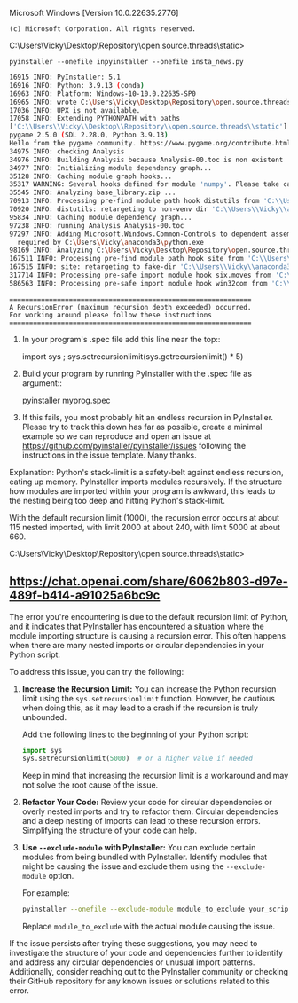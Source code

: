 Microsoft Windows [Version 10.0.22635.2776]

    (c) Microsoft Corporation. All rights reserved.

C:\Users\Vicky\Desktop\Repository\open.source.threads\static>

    pyinstaller --onefile inpyinstaller --onefile insta_news.py

```bash
16915 INFO: PyInstaller: 5.1
16916 INFO: Python: 3.9.13 (conda)
16963 INFO: Platform: Windows-10-10.0.22635-SP0
16965 INFO: wrote C:\Users\Vicky\Desktop\Repository\open.source.threads\static\insta_news.spec
17036 INFO: UPX is not available.
17058 INFO: Extending PYTHONPATH with paths
['C:\\Users\\Vicky\\Desktop\\Repository\\open.source.threads\\static']
pygame 2.5.0 (SDL 2.28.0, Python 3.9.13)
Hello from the pygame community. https://www.pygame.org/contribute.html
34975 INFO: checking Analysis
34976 INFO: Building Analysis because Analysis-00.toc is non existent
34977 INFO: Initializing module dependency graph...
35128 INFO: Caching module graph hooks...
35317 WARNING: Several hooks defined for module 'numpy'. Please take care they do not conflict.
35545 INFO: Analyzing base_library.zip ...
70913 INFO: Processing pre-find module path hook distutils from 'C:\\Users\\Vicky\\anaconda3\\lib\\site-packages\\PyInstaller\\hooks\\pre_find_module_path\\hook-distutils.py'.
70920 INFO: distutils: retargeting to non-venv dir 'C:\\Users\\Vicky\\anaconda3\\lib'
95834 INFO: Caching module dependency graph...
97238 INFO: running Analysis Analysis-00.toc
97297 INFO: Adding Microsoft.Windows.Common-Controls to dependent assemblies of final executable
  required by C:\Users\Vicky\anaconda3\python.exe
98169 INFO: Analyzing C:\Users\Vicky\Desktop\Repository\open.source.threads\static\insta_news.py
167511 INFO: Processing pre-find module path hook site from 'C:\\Users\\Vicky\\anaconda3\\lib\\site-packages\\PyInstaller\\hooks\\pre_find_module_path\\hook-site.py'.
167515 INFO: site: retargeting to fake-dir 'C:\\Users\\Vicky\\anaconda3\\lib\\site-packages\\PyInstaller\\fake-modules'
317714 INFO: Processing pre-safe import module hook six.moves from 'C:\\Users\\Vicky\\anaconda3\\lib\\site-packages\\PyInstaller\\hooks\\pre_safe_import_module\\hook-six.moves.py'.
586563 INFO: Processing pre-safe import module hook win32com from 'C:\\Users\\Vicky\\anaconda3\\lib\\site-packages\\_pyinstaller_hooks_contrib\\hooks\\pre_safe_import_module\\hook-win32com.py'.
```

    =============================================================
    A RecursionError (maximum recursion depth exceeded) occurred.
    For working around please follow these instructions
    =============================================================

1. In your program's .spec file add this line near the top::

     import sys ; sys.setrecursionlimit(sys.getrecursionlimit() * 5)

2. Build your program by running PyInstaller with the .spec file as
   argument::

     pyinstaller myprog.spec

3. If this fails, you most probably hit an endless recursion in
   PyInstaller. Please try to track this down has far as possible,
   create a minimal example so we can reproduce and open an issue at
   https://github.com/pyinstaller/pyinstaller/issues following the
   instructions in the issue template. Many thanks.

Explanation: Python's stack-limit is a safety-belt against endless recursion,
eating up memory. PyInstaller imports modules recursively. If the structure
how modules are imported within your program is awkward, this leads to the
nesting being too deep and hitting Python's stack-limit.

With the default recursion limit (1000), the recursion error occurs at about
115 nested imported, with limit 2000 at about 240, with limit 5000 at about
660.


C:\Users\Vicky\Desktop\Repository\open.source.threads\static>

https://chat.openai.com/share/6062b803-d97e-489f-b414-a91025a6bc9c
----------------------------------------------------------------

The error you're encountering is due to the default recursion limit of Python, and it indicates that PyInstaller has encountered a situation where the module importing structure is causing a recursion error. This often happens when there are many nested imports or circular dependencies in your Python script.

To address this issue, you can try the following:

1. **Increase the Recursion Limit:**
   You can increase the Python recursion limit using the `sys.setrecursionlimit` function. However, be cautious when doing this, as it may lead to a crash if the recursion is truly unbounded.

   Add the following lines to the beginning of your Python script:

   ```python
   import sys
   sys.setrecursionlimit(5000)  # or a higher value if needed
   ```

   Keep in mind that increasing the recursion limit is a workaround and may not solve the root cause of the issue.

2. **Refactor Your Code:**
   Review your code for circular dependencies or overly nested imports and try to refactor them. Circular dependencies and a deep nesting of imports can lead to these recursion errors. Simplifying the structure of your code can help.

3. **Use `--exclude-module` with PyInstaller:**
   You can exclude certain modules from being bundled with PyInstaller. Identify modules that might be causing the issue and exclude them using the `--exclude-module` option.

   For example:
   ```bash
   pyinstaller --onefile --exclude-module module_to_exclude your_script.py
   ```

   Replace `module_to_exclude` with the actual module causing the issue.

If the issue persists after trying these suggestions, you may need to investigate the structure of your code and dependencies further to identify and address any circular dependencies or unusual import patterns. Additionally, consider reaching out to the PyInstaller community or checking their GitHub repository for any known issues or solutions related to this error.
